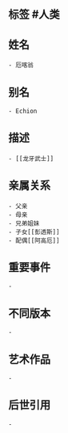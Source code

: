 ## 标签  #人类
## 姓名
	- 厄喀翁
## 别名
	- Echion
## 描述
	- [[龙牙武士]]
## 亲属关系
	- 父亲
	- 母亲
	- 兄弟姐妹
	- 子女[[彭透斯]]
	- 配偶[[阿高厄]]
## 重要事件
	-
## 不同版本
	-
## 艺术作品
	-
## 后世引用
	-
